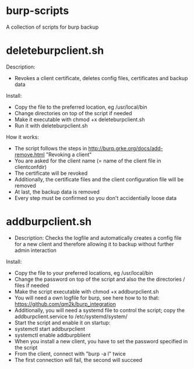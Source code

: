 # burp-scripts
A collection of scripts for burp backup

# deleteburpclient.sh
Description:
- Revokes a client certificate, deletes config files, certificates and backup data

Install: 
- Copy the file to the preferred location, eg /usr/local/bin
- Change directories on top of the script if needed
- Make it executable with chmod +x deleteburpclient.sh
- Run it with deleteburpclient.sh

How it works:
- The script follows the steps in http://burp.grke.org/docs/add-remove.html "Revoking a client"
- You are asked for the client name (= name of the client file in clientconfdir)
- The certificate will be revoked
- Additionally, the certificate files and the client configuration file will be removed
- At last, the backup data is removed
- Every step must be confirmed so you don't accidentially loose data

# addburpclient.sh
- Description: Checks the logfile and automatically creates a config file for a new client and therefore allowing it to backup without further admin interaction

Install:
- Copy the file to your preferred locations, eg /usr/local/bin
- Change the password on top of the script and also the the directories / files if needed
- Make the script executable with chmod +x addburpclient.sh
- You will need a own logfile for burp, see here how to to that: https://github.com/qm2k/burp_integration
- Additionally, you will need a systemd file to control the script; copy the addburpclient.service to /etc/systemd/system/
- Start the script and enable it on startup:
- systemctl start addburpclient
- systemctl enable addburpblient
- When you install a new client, you have to set the password specified in the script
- From the client, connect with "burp -a l" twice
- The first connection will fail, the second will succeed

